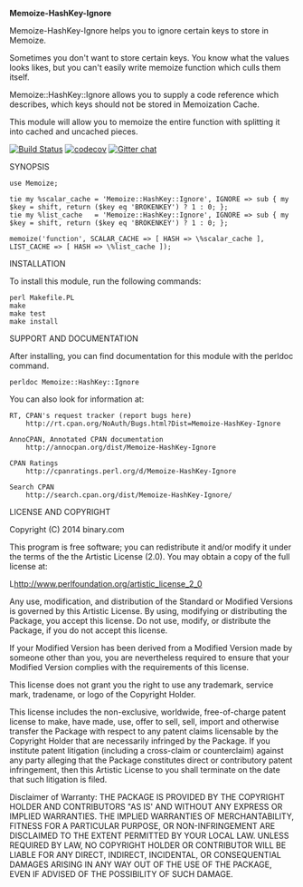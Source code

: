 **Memoize-HashKey-Ignore**

Memoize-HashKey-Ignore helps you to ignore certain keys to store in Memoize.

Sometimes you don't want to store certain keys. You know what the values looks likes, but you can't easily write memoize function which culls them itself.

Memoize::HashKey::Ignore allows you to supply a code reference which describes, which keys should not be stored in Memoization Cache.

This module will allow you to memoize the entire function with splitting it into cached and uncached pieces.

[![Build Status](https://travis-ci.org/binary-com/perl-Memoize-HashKey-Ignore.svg?branch=master)](https://travis-ci.org/binary-com/perl-Memoize-HashKey-Ignore)
[![codecov](https://codecov.io/gh/binary-com/perl-Memoize-HashKey-Ignore/branch/master/graph/badge.svg)](https://codecov.io/gh/binary-com/perl-Memoize-HashKey-Ignore)
[![Gitter chat](https://badges.gitter.im/binary-com/perl-Memoize-HashKey-Ignore.png)](https://gitter.im/binary-com/perl-Memoize-HashKey-Ignore)

SYNOPSIS

    use Memoize;

    tie my %scalar_cache = 'Memoize::HashKey::Ignore', IGNORE => sub { my $key = shift, return ($key eq 'BROKENKEY') ? 1 : 0; };
    tie my %list_cache   = 'Memoize::HashKey::Ignore', IGNORE => sub { my $key = shift, return ($key eq 'BROKENKEY') ? 1 : 0; };

    memoize('function', SCALAR_CACHE => [ HASH => \%scalar_cache ], LIST_CACHE => [ HASH => \%list_cache ]);


INSTALLATION

To install this module, run the following commands:

	perl Makefile.PL
	make
	make test
	make install

SUPPORT AND DOCUMENTATION

After installing, you can find documentation for this module with the
perldoc command.

    perldoc Memoize::HashKey::Ignore

You can also look for information at:

    RT, CPAN's request tracker (report bugs here)
        http://rt.cpan.org/NoAuth/Bugs.html?Dist=Memoize-HashKey-Ignore

    AnnoCPAN, Annotated CPAN documentation
        http://annocpan.org/dist/Memoize-HashKey-Ignore

    CPAN Ratings
        http://cpanratings.perl.org/d/Memoize-HashKey-Ignore

    Search CPAN
        http://search.cpan.org/dist/Memoize-HashKey-Ignore/


LICENSE AND COPYRIGHT

Copyright (C) 2014 binary.com

This program is free software; you can redistribute it and/or modify it
under the terms of the the Artistic License (2.0). You may obtain a
copy of the full license at:

L<http://www.perlfoundation.org/artistic_license_2_0>

Any use, modification, and distribution of the Standard or Modified
Versions is governed by this Artistic License. By using, modifying or
distributing the Package, you accept this license. Do not use, modify,
or distribute the Package, if you do not accept this license.

If your Modified Version has been derived from a Modified Version made
by someone other than you, you are nevertheless required to ensure that
your Modified Version complies with the requirements of this license.

This license does not grant you the right to use any trademark, service
mark, tradename, or logo of the Copyright Holder.

This license includes the non-exclusive, worldwide, free-of-charge
patent license to make, have made, use, offer to sell, sell, import and
otherwise transfer the Package with respect to any patent claims
licensable by the Copyright Holder that are necessarily infringed by the
Package. If you institute patent litigation (including a cross-claim or
counterclaim) against any party alleging that the Package constitutes
direct or contributory patent infringement, then this Artistic License
to you shall terminate on the date that such litigation is filed.

Disclaimer of Warranty: THE PACKAGE IS PROVIDED BY THE COPYRIGHT HOLDER
AND CONTRIBUTORS "AS IS' AND WITHOUT ANY EXPRESS OR IMPLIED WARRANTIES.
THE IMPLIED WARRANTIES OF MERCHANTABILITY, FITNESS FOR A PARTICULAR
PURPOSE, OR NON-INFRINGEMENT ARE DISCLAIMED TO THE EXTENT PERMITTED BY
YOUR LOCAL LAW. UNLESS REQUIRED BY LAW, NO COPYRIGHT HOLDER OR
CONTRIBUTOR WILL BE LIABLE FOR ANY DIRECT, INDIRECT, INCIDENTAL, OR
CONSEQUENTIAL DAMAGES ARISING IN ANY WAY OUT OF THE USE OF THE PACKAGE,
EVEN IF ADVISED OF THE POSSIBILITY OF SUCH DAMAGE.

